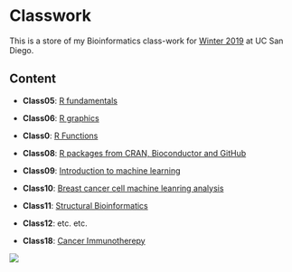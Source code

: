# Classwork

This is a store of my Bioinformatics class-work for [Winter 2019](https://bioboot.github.io/bimm143_W19/) at UC San Diego.


## Content
- **Class05**: [R fundamentals](https://github.com/bioboot/tmp_test/blob/master/class05/class05.md)

- **Class06**: [R graphics]()

- **Class0**: [R Functions]()

- **Class08**: [R packages from CRAN, Bioconductor and GitHub]()

- **Class09**: [Introduction to machine learning]()

- **Class10**: [Breast cancer cell machine leanring analysis]() 

- **Class11**: [Structural Bioinformatics](https://github.com/bioboot/tmp_test/blob/master/class11/class11.md)

- **Class12**: etc. etc.

- **Class18**: [Cancer Immunotherepy]()

![](https://blog.f1000.com/wp-content/uploads/2017/01/Header-Image-crop-1024x559.jpg)
